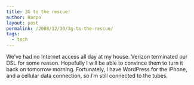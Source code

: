 ```yaml
---
title: 3G to the rescue!
author: Harpo
layout: post
permalink: /2008/12/30/3g-to-the-rescue/
tags:
  - tech
---
```

We&#8217;ve had no Internet access all day at my house. Verizon terminated our DSL for some reason. Hopefully I will be able to convince them to turn it back on tomorrow morning. Fortunately, I have WordPress for the iPhone, and a cellular data connection, so I&#8217;m still connected to the tubes.